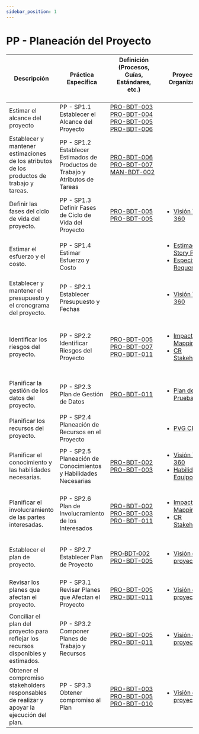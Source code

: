 ```yaml
---
sidebar_position: 1
---
```


# PP - Planeación del Proyecto

| Descripción| Práctica Específica | Definición (Procesos, Guías, Estándares, etc.) 　　　　　　　　| Proyecto CR Organizacional | Proyecto Zeitgeist | Proyecto Departamental |
| ---------- | ------------------- | ---------------------------------------------- | -------------------------- | ------------------ | ---------------------- |
| Estimar el alcance del proyecto | PP - SP1.1 Establecer el Alcance del Proyecto | [PRO-BDT-003](https://black-dot-2024.github.io/docs/procesos/pro-bdt-003)<br/>[PRO-BDT-004](https://black-dot-2024.github.io/docs/procesos/pro-bdt-004)<br/>[PRO-BDT-005](https://black-dot-2024.github.io/docs/procesos/pro-bdt-005)<br/>[PRO-BDT-006](https://black-dot-2024.github.io/docs/procesos/pro-bdt-006) ||||
| Establecer y mantener estimaciones de los atributos de los productos de trabajo y tareas. | PP - SP1.2 Establecer Estimados de Productos de Trabajo y Atributos de Tareas | [PRO-BDT-006](https://black-dot-2024.github.io/docs/procesos/pro-bdt-006)<br/>[PRO-BDT-007](https://black-dot-2024.github.io/docs/procesos/pro-bdt-007)<br/>[MAN-BDT-002](https://black-dot-2024.github.io/docs/manuales/man-bdt-002)||||
| Definir las fases del ciclo de vida del proyecto.| PP - SP1.3 Definir Fases de Ciclo de Vida del Proyecto | [PRO-BDT-005](https://black-dot-2024.github.io/docs/procesos/pro-bdt-005)<br/>[PRO-BDT-005](https://black-dot-2024.github.io/docs/procesos/pro-bdt-005)| <ul><li>[Visión Talent 360](https://black-dot-2024.github.io/docs/cr/vision-proyecto-cr)</li></ul> | <ul><li>[Visión Link Bridge](https://black-dot-2024.github.io/docs/zeitgeist/vision-proyecto-ZG)</li></ul>||
| Estimar el esfuerzo y el costo. | PP - SP1.4 Estimar Esfuerzo y Costo || <ul><li>[Estimación Story Points](https://docs.google.com/spreadsheets/d/1lNOVNnsdsVJek45aO1toTt4Lu7ilCMPdROHOZuUJelY/edit?usp=sharing)</li><li>[Especificación Requerimientos](https://docs.google.com/document/d/1hI8OAU9Ew45tZoit4cKFguI77ariTvotBL8Udo071mU/edit)</li></ul> | <ul><li>[PVG Zeitgeist](https://docs.google.com/spreadsheets/d/1OztJ9xOr7IbeKYa5hAtZXQzR3f2LZphNfgC23aanGpI/edit?usp=sharing)</li><li>[Especificación Requerimientos](https://docs.google.com/document/d/1j7CtRqzuAebw2_GAww44feldwdizBmAH_09C2hNYo3M/edit)</li></ul> |<ul><li>[WBS Requerimientos](https://drive.google.com/file/d/19dlRblWGMko3MZnHVwAu8GvEydhHw7jE/view?usp=sharing)</li></ul>|
| Establecer y mantener el presupuesto y el cronograma del proyecto.| PP - SP2.1 Establecer Presupuesto y Fechas|| <ul><li>[Visión Talent 360](https://black-dot-2024.github.io/docs/cr/vision-proyecto-cr)</li></ul>| <ul><li>[Visión Link Bridge](https://black-dot-2024.github.io/docs/zeitgeist/vision-proyecto-ZG)</li></ul> ||
| Identificar los riesgos del proyecto. | PP - SP2.2 Identificar Riesgos del Proyecto | [PRO-BDT-005](https://black-dot-2024.github.io/docs/procesos/pro-bdt-005) <br/> [PRO-BDT-007](https://black-dot-2024.github.io/docs/procesos/pro-bdt-007) <br/> [PRO-BDT-011](https://black-dot-2024.github.io/docs/procesos/pro-bdt-011) | <ul><li>[Impact Mapping CR](https://black-dot-2024.github.io/docs/cr/impact-mapping-cr)</li><li>[CR Stakeholders](https://docs.google.com/document/d/1c7AzYO2hQCxZQMXD4Bfwz73qaXVOJwEkK4c9Ygz26uM/edit)</li></ul> | <ul><li>[Impact Mapping Zeitgeist](https://black-dot-2024.github.io/docs/zeitgeist/imapactMappingZG)</li><li>[Zeitgeist Stakeholders](https://docs.google.com/document/d/11KUq2jnFcGP4bKWNqkbjDMYhRN4lzizSk9CkV7-4wrI/edit#heading=h.ucljcz1ubte8)</li><li>[Plan de riesgo](https://docs.google.com/document/d/12so_aS0lc8S0RLFQ93WE19WfS5P1stKc-y-GkQZwHY8/edit#heading=h.egtxurfjw21d)</li></ul> |<ul><li>[Matriz de Riesgos](https://docs.google.com/spreadsheets/d/1qlkNWrnsY4GdnN6vlMMmOpeQMdMY4EydTHZ9DmPvUGE/edit#gid=1756945596)</li></ul> |
| Planificar la gestión de los datos del proyecto. | PP - SP2.3 Plan de Gestión de Datos | [PRO-BDT-011](https://black-dot-2024.github.io/docs/procesos/pro-bdt-011) | <ul><li>[Plan de Pruebas CR](https://black-dot-2024.github.io/docs/cr/cr-testplan)</li></ul> | <ul><li>[Plan de Pruebas Zeitgeist](https://black-dot-2024.github.io/docs/cr/cr-testplan)</li></ul>||
| Planificar los recursos del proyecto.| PP - SP2.4 Planeación de Recursos en el Proyecto||<ul><li>[PVG CR](https://docs.google.com/spreadsheets/d/1kiBQCcPcqluBKBqYi6STs0X060MW_dJF2m0mq-jRBKk/edit#gid=509034718)</li></ul>|<ul><li>[PVG Zeitgeist](https://docs.google.com/spreadsheets/d/1OztJ9xOr7IbeKYa5hAtZXQzR3f2LZphNfgC23aanGpI/edit#gid=0)</li></ul>|<ul><li>[WBS Requerimientos](https://drive.google.com/file/d/19dlRblWGMko3MZnHVwAu8GvEydhHw7jE/view)</li></ul>|
| Planificar el conocimiento y las habilidades necesarias. | PP - SP2.5 Planeación de Conocimientos y Habilidades Necesarias | [PRO-BDT-002](https://black-dot-2024.github.io/docs/procesos/pro-bdt-002) <br/> [PRO-BDT-003](https://black-dot-2024.github.io/docs/procesos/pro-bdt-003) | <ul><li>[Visión Talent 360](https://black-dot-2024.github.io/docs/cr/vision-proyecto-cr)</li><li>[Habilidades del Equipo](https://docs.google.com/spreadsheets/d/1I4VOj09aVSU3XO66GxQoq2E3B4ZLRGpBn8LZamw1w2s/edit#gid=0)</li></ul> | <ul><li>[Visión Link Bridge](https://black-dot-2024.github.io/docs/zeitgeist/vision-proyecto-ZG)</li></ul> ||
| Planificar el involucramiento de las partes interesadas.| PP - SP2.6 Plan de Involucramiento de los Interesados | [PRO-BDT-002](https://black-dot-2024.github.io/docs/procesos/pro-bdt-002) <br/> [PRO-BDT-003](https://black-dot-2024.github.io/docs/procesos/pro-bdt-003) <br/> [PRO-BDT-011](https://black-dot-2024.github.io/docs/procesos/pro-bdt-011) | <ul><li>[Impact Mapping CR](https://black-dot-2024.github.io/docs/cr/impact-mapping-cr)</li><li>[CR Stakeholders](https://docs.google.com/document/d/1c7AzYO2hQCxZQMXD4Bfwz73qaXVOJwEkK4c9Ygz26uM/edit)</li></ul> | <ul><li>[Impact Mapping Zeitgeist](https://black-dot-2024.github.io/docs/zeitgeist/imapactMappingZG)</li><li>[Zeitgeist Stakeholders](https://docs.google.com/document/d/11KUq2jnFcGP4bKWNqkbjDMYhRN4lzizSk9CkV7-4wrI/edit#heading=h.ucljcz1ubte8)</li></ul>||
| Establecer el plan de proyecto.| PP - SP2.7 Establecer Plan de Proyecto | [PRO‐BDT‐002](https://black-dot-2024.github.io/docs/procesos/pro-bdt-002) <br/> [PRO-BDT-005](https://black-dot-2024.github.io/docs/procesos/pro-bdt-005) | <ul><li>[Visión del proyecto CR](https://black-dot-2024.github.io/docs/cr/vision-proyecto-cr)</li></ul> | <ul><li>[Visión del proyecto Zeitgeist](https://black-dot-2024.github.io/docs/zeitgeist/vision-proyecto-ZG)</li></ul> ||
| Revisar los planes que afectan el proyecto.| PP - SP3.1 Revisar Planes que Afectan el Proyecto | [PRO-BDT-005](https://black-dot-2024.github.io/docs/procesos/pro-bdt-005) <br/> [PRO-BDT-011](https://black-dot-2024.github.io/docs/procesos/pro-bdt-011) | <ul><li>[Visión del proyecto CR](https://black-dot-2024.github.io/docs/cr/vision-proyecto-cr)</li></ul> | <ul><li>[Visión del proyecto Zeitgeist](https://black-dot-2024.github.io/docs/zeitgeist/vision-proyecto-ZG)</li></ul> ||
| Conciliar el plan del proyecto para reflejar los recursos disponibles y estimados. | PP - SP3.2 Componer Planes de Trabajo y Recursos | [PRO-BDT-005](https://black-dot-2024.github.io/docs/procesos/pro-bdt-005) <br/> [PRO-BDT-011](https://black-dot-2024.github.io/docs/procesos/pro-bdt-011) | <ul><li>[Visión del proyecto CR](https://black-dot-2024.github.io/docs/cr/vision-proyecto-cr)</li></ul> | <ul><li>[Visión del proyecto Zeitgeist](https://black-dot-2024.github.io/docs/zeitgeist/vision-proyecto-ZG)</li></ul>||
| Obtener el compromiso stakeholders responsables de realizar y apoyar la ejecución del plan. | PP - SP3.3 Obtener compromiso al Plan | [PRO-BDT-003](https://black-dot-2024.github.io/docs/procesos/pro-bdt-003) <br/> [PRO-BDT-005](https://black-dot-2024.github.io/docs/procesos/pro-bdt-005) <br/> [PRO-BDT-010](https://black-dot-2024.github.io/docs/procesos/pro-bdt-010) | <ul><li>[Visión del proyecto CR](https://black-dot-2024.github.io/docs/cr/vision-proyecto-cr)</li></ul> | <ul><li>[Visión del proyecto Zeitgeist](https://black-dot-2024.github.io/docs/zeitgeist/vision-proyecto-ZG)</li></ul>||

